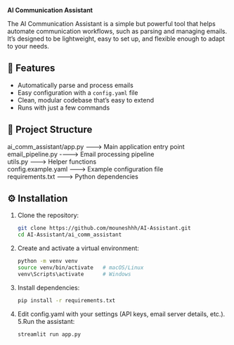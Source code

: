 **AI Communication Assistant**

The AI Communication Assistant is a simple but powerful tool that helps automate communication workflows, such as parsing and managing emails. It’s designed to be lightweight, easy to set up, and flexible enough to adapt to your needs.

## 🚀 Features
- Automatically parse and process emails  
- Easy configuration with a `config.yaml` file  
- Clean, modular codebase that’s easy to extend  
- Runs with just a few commands  

## 📂 Project Structure
ai_comm_assistant/app.py ---> Main application entry point
<br>
 email_pipeline.py ----> Email processing pipeline
<br>
 utils.py ---> Helper functions
<br>
 config.example.yaml  ---> Example configuration file
<br>
 requirements.txt  ---> Python dependencies


## ⚙️ Installation
1. Clone the repository:
   ```bash
   git clone https://github.com/mouneshhh/AI-Assistant.git
   cd AI-Assistant/ai_comm_assistant

2. Create and activate a virtual environment:
   ```bash
   python -m venv venv
   source venv/bin/activate   # macOS/Linux
   venv\Scripts\activate      # Windows
3. Install dependencies:
   ```bash
   pip install -r requirements.txt

4. Edit config.yaml with your settings (API keys, email server details, etc.).
5.Run the assistant:
   ```bash
   streamlit run app.py
